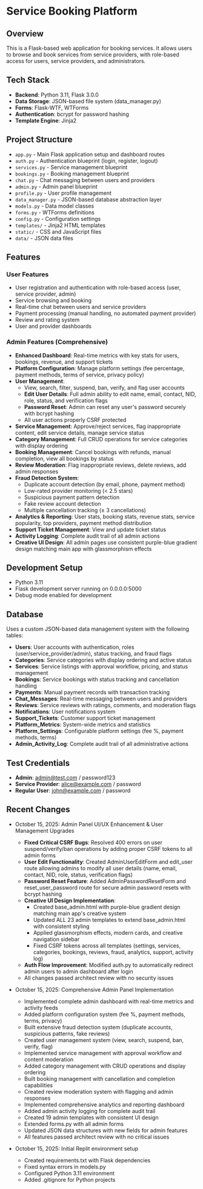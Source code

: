 # Service Booking Platform

## Overview
This is a Flask-based web application for booking services. It allows users to browse and book services from service providers, with role-based access for users, service providers, and administrators.

## Tech Stack
- **Backend**: Python 3.11, Flask 3.0.0
- **Data Storage**: JSON-based file system (data_manager.py)
- **Forms**: Flask-WTF, WTForms
- **Authentication**: bcrypt for password hashing
- **Template Engine**: Jinja2

## Project Structure
- `app.py` - Main Flask application setup and dashboard routes
- `auth.py` - Authentication blueprint (login, register, logout)
- `services.py` - Service management blueprint
- `bookings.py` - Booking management blueprint
- `chat.py` - Chat messaging between users and providers
- `admin.py` - Admin panel blueprint
- `profile.py` - User profile management
- `data_manager.py` - JSON-based database abstraction layer
- `models.py` - Data model classes
- `forms.py` - WTForms definitions
- `config.py` - Configuration settings
- `templates/` - Jinja2 HTML templates
- `static/` - CSS and JavaScript files
- `data/` - JSON data files

## Features

### User Features
- User registration and authentication with role-based access (user, service provider, admin)
- Service browsing and booking
- Real-time chat between users and service providers
- Payment processing (manual handling, no automated payment provider)
- Review and rating system
- User and provider dashboards

### Admin Features (Comprehensive)
- **Enhanced Dashboard**: Real-time metrics with key stats for users, bookings, revenue, and support tickets
- **Platform Configuration**: Manage platform settings (fee percentage, payment methods, terms of service, privacy policy)
- **User Management**: 
  - View, search, filter, suspend, ban, verify, and flag user accounts
  - **Edit User Details**: Full admin ability to edit name, email, contact, NID, role, status, and verification flags
  - **Password Reset**: Admin can reset any user's password securely with bcrypt hashing
  - All user actions properly CSRF protected
- **Service Management**: Approve/reject services, flag inappropriate content, edit service details, manage service status
- **Category Management**: Full CRUD operations for service categories with display ordering
- **Booking Management**: Cancel bookings with refunds, manual completion, view all bookings by status
- **Review Moderation**: Flag inappropriate reviews, delete reviews, add admin responses
- **Fraud Detection System**:
  - Duplicate account detection (by email, phone, payment method)
  - Low-rated provider monitoring (< 2.5 stars)
  - Suspicious payment pattern detection
  - Fake review account detection
  - Multiple cancellation tracking (≥ 3 cancellations)
- **Analytics & Reporting**: User stats, booking stats, revenue stats, service popularity, top providers, payment method distribution
- **Support Ticket Management**: View and update ticket status
- **Activity Logging**: Complete audit trail of all admin actions
- **Creative UI Design**: All admin pages use consistent purple-blue gradient design matching main app with glassmorphism effects

## Development Setup
- Python 3.11
- Flask development server running on 0.0.0.0:5000
- Debug mode enabled for development

## Database
Uses a custom JSON-based data management system with the following tables:
- **Users**: User accounts with authentication, roles (user/service_provider/admin), status tracking, and fraud flags
- **Categories**: Service categories with display ordering and active status
- **Services**: Service listings with approval workflow, pricing, and status management
- **Bookings**: Service bookings with status tracking and cancellation handling
- **Payments**: Manual payment records with transaction tracking
- **Chat_Messages**: Real-time messaging between users and providers
- **Reviews**: Service reviews with ratings, comments, and moderation flags
- **Notifications**: User notifications system
- **Support_Tickets**: Customer support ticket management
- **Platform_Metrics**: System-wide metrics and statistics
- **Platform_Settings**: Configurable platform settings (fee %, payment methods, terms)
- **Admin_Activity_Log**: Complete audit trail of all administrative actions

## Test Credentials
- **Admin**: admin@test.com / password123
- **Service Provider**: alice@example.com / password
- **Regular User**: john@example.com / password

## Recent Changes
- October 15, 2025: Admin Panel UI/UX Enhancement & User Management Upgrades
  - **Fixed Critical CSRF Bugs**: Resolved 400 errors on user suspend/verify/ban operations by adding proper CSRF tokens to all admin forms
  - **User Edit Functionality**: Created AdminUserEditForm and edit_user route allowing admins to modify all user details (name, email, contact, NID, role, status, verification flags)
  - **Password Reset Feature**: Added AdminPasswordResetForm and reset_user_password route for secure admin password resets with bcrypt hashing
  - **Creative UI Design Implementation**: 
    - Created base_admin.html with purple-blue gradient design matching main app's creative system
    - Updated ALL 23 admin templates to extend base_admin.html with consistent styling
    - Applied glassmorphism effects, modern cards, and creative navigation sidebar
    - Fixed CSRF tokens across all templates (settings, services, categories, bookings, reviews, fraud, analytics, support, activity log)
  - **Auth Flow Improvement**: Modified auth.py to automatically redirect admin users to admin dashboard after login
  - All changes passed architect review with no security issues

- October 15, 2025: Comprehensive Admin Panel Implementation
  - Implemented complete admin dashboard with real-time metrics and activity feeds
  - Added platform configuration system (fee %, payment methods, terms, privacy)
  - Built extensive fraud detection system (duplicate accounts, suspicious patterns, fake reviews)
  - Created user management system (view, search, suspend, ban, verify, flag)
  - Implemented service management with approval workflow and content moderation
  - Added category management with CRUD operations and display ordering
  - Built booking management with cancellation and completion capabilities
  - Created review moderation system with flagging and admin responses
  - Implemented comprehensive analytics and reporting dashboard
  - Added admin activity logging for complete audit trail
  - Created 19 admin templates with consistent UI design
  - Extended forms.py with all admin forms
  - Updated JSON data structures with new fields for admin features
  - All features passed architect review with no critical issues

- October 15, 2025: Initial Replit environment setup
  - Created requirements.txt with Flask dependencies
  - Fixed syntax errors in models.py
  - Configured Python 3.11 environment
  - Added .gitignore for Python projects
